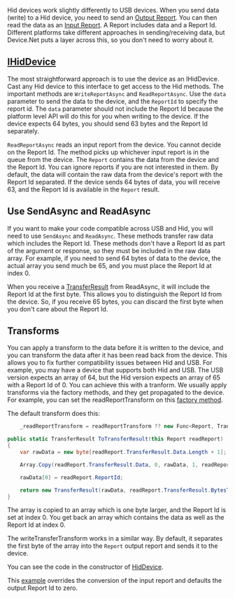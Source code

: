 Hid devices work slightly differently to USB devices. When you send data (write) to a Hid device, you need to send an [Output Report](https://docs.microsoft.com/en-us/windows-hardware/drivers/hid/sending-hid-reports). You can then read the data as an [Input Report](https://docs.microsoft.com/en-us/windows-hardware/drivers/hid/obtaining-hid-reports). A Report includes data and a Report Id. Different platforms take different approaches in sending/receiving data, but Device.Net puts a layer across this, so you don't need to worry about it. 

## [IHidDevice](https://melbournedeveloper.github.io/Device.Net/api/Hid.Net.IHidDevice.html)
The most straightforward approach is to use the device as an IHidDevice. Cast any Hid device to this interface to get access to the Hid methods. The important methods are `WriteReportAsync` and `ReadReportAsync`. Use the `data` parameter to send the data to the device, and the `ReportId` to specify the report id. The `data` parameter should not include the Report Id because the platform level API will do this for you when writing to the device. If the device expects 64 bytes, you should send 63 bytes and the Report Id separately. 

`ReadReportAsync` reads an input report from the device. You cannot decide on the Report Id. The method picks up whichever input report is in the queue from the device. The `Report` contains the data from the device and the Report Id. You can ignore reports if you are not interested in them. By default, the data will contain the raw data from the device's report with the Report Id separated. If the device sends 64 bytes of data, you will receive 63, and the Report Id is available in the `Report` result.

## Use SendAsync and ReadAsync
If you want to make your code compatible across USB and Hid, you will need to use `SendAsync` and `ReadAsync`. These methods transfer raw data which includes the Report Id. These methods don't have a Report Id as part of the argument or response, so they must be included in the raw data array. For example, if you need to send 64 bytes of data to the device, the actual array you send much be 65, and you must place the Report Id at index 0.

When you receive a [TransferResult](https://melbournedeveloper.github.io/Device.Net/api/Device.Net.TransferResult.html) from ReadAsync, it will include the Report Id at the first byte. This allows you to distinguish the Report Id from the device. So, if you receive 65 bytes, you can discard the first byte when you don't care about the Report Id.

## Transforms
You can apply a transform to the data before it is written to the device, and you can transform the data after it has been read back from the device. This allows you to fix further compatibility issues between Hid and USB. For example, you may have a device that supports both Hid and USB. The USB version expects an array of 64, but the Hid version expects an array of 65 with a Report Id of 0. You can achieve this with a tranform. We usually apply transforms via the factory methods, and they get propagated to the device. For example, you can set the readReportTransform on this [factory method](https://melbournedeveloper.github.io/Device.Net/api/Hid.Net.Windows.WindowsHidDeviceFactoryExtensions.html).

The default transform does this:

```cs
	_readReportTransform = readReportTransform ?? new Func<Report, TransferResult>((readReport) => readReport.ToTransferResult());
```

```cs
public static TransferResult ToTransferResult(this Report readReport)
{
    var rawData = new byte[readReport.TransferResult.Data.Length + 1];

    Array.Copy(readReport.TransferResult.Data, 0, rawData, 1, readReport.TransferResult.Data.Length);

    rawData[0] = readReport.ReportId;

    return new TransferResult(rawData, readReport.TransferResult.BytesTransferred);
}
```

The array is copied to an array which is one byte larger, and the Report Id is set at index 0. You get back an array which contains the data as well as the Report Id at index 0.

The writeTransferTransform works in a similar way. By default, it separates the first byte of the array into the `Report` output report and sends it to the device.

You can see the code in the constructor of [HidDevice](https://github.com/MelbourneDeveloper/Device.Net/blob/develop/src/Hid.Net/HidDevice.cs).

This [example](https://github.com/MelbourneDeveloper/Device.Net/blob/d01cb456438a7622bd581c26af1aa89fc6ab798f/src/Device.Net.UnitTests/IntegrationTests.cs#L164) overrides the conversion of the input report and defaults the output Report Id to zero.